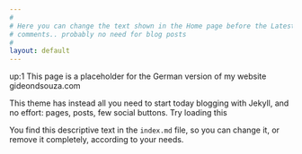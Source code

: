 ```yaml
---
#
# Here you can change the text shown in the Home page before the Latest Posts section.
# comments.. probably no need for blog posts
#
layout: default
---
```


up:1
This page is a placeholder for the German version of my website gideondsouza.com

This theme has instead all you need to start today blogging with Jekyll, and no effort: pages, posts, few social buttons. Try loading this 

You find this descriptive text in the `index.md` file, so you can change it, or remove it completely, according to your needs.
